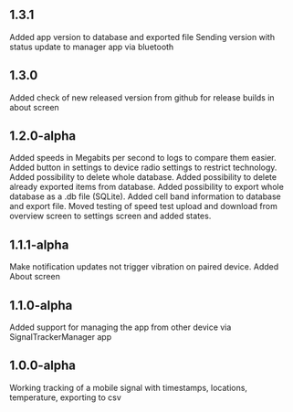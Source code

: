 1.3.1
----------------
Added app version to database and exported file
Sending version with status update to manager app via bluetooth

1.3.0
----------------
Added check of new released version from github for release builds in about screen

1.2.0-alpha
----------------
Added speeds in Megabits per second to logs to compare them easier.
Added button in settings to device radio settings to restrict technology.
Added possibility to delete whole database.
Added possibility to delete already exported items from database.
Added possibility to export whole database as a .db file (SQLite).
Added cell band information to database and export file.
Moved testing of speed test upload and download from overview screen to settings screen and added
states.

1.1.1-alpha
----------------
Make notification updates not trigger vibration on paired device.
Added About screen


1.1.0-alpha
----------------
Added support for managing the app from other device via SignalTrackerManager app


1.0.0-alpha
----------------
Working tracking of a mobile signal with timestamps, locations, temperature, exporting to csv